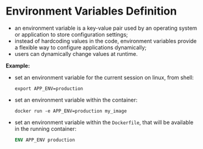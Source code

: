 # Environment Variables Definition

- an environment variable is a key-value pair used by an operating system or application to store configuration settings;
- instead of hardcoding values in the code, environment variables provide a flexible way to configure applications dynamically;
- users can dynamically change values at runtime.

**Example:**
- set an environment variable for the current session on linux, from shell:

    ```commandline
    export APP_ENV=production
    ```

- set an environment variable within the container:

    ```commandline
    docker run -e APP_ENV=production my_image
    ```

- set an environment variable within the `Dockerfile`, that will be available in the running container:

    ```dockerfile
    ENV APP_ENV production
    ```
